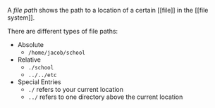 A *file path* shows the path to a location of a certain [[file]] in the [[file system]].

There are different types of file paths:
- Absolute
	- `/home/jacob/school`
- Relative
	- `./school`
	- `../../etc`
- Special Entries
	- `./` refers to your current location
	- `../` refers to one directory above the current location